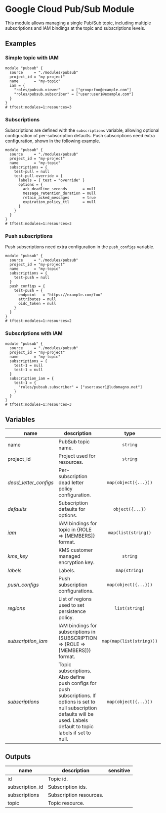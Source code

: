 # Google Cloud Pub/Sub Module

This module allows managing a single Pub/Sub topic, including multiple subscriptions and IAM bindings at the topic and subscriptions levels.


## Examples

### Simple topic with IAM

```hcl
module "pubsub" {
  source     = "./modules/pubsub"
  project_id = "my-project"
  name       = "my-topic"
  iam = {
    "roles/pubsub.viewer"     = ["group:foo@example.com"]
    "roles/pubsub.subscriber" = ["user:user1@example.com"]
  }
}
# tftest:modules=1:resources=3
```

### Subscriptions

Subscriptions are defined with the `subscriptions` variable, allowing optional configuration of per-subscription defaults. Push subscriptions need extra configuration, shown in the following example.

```hcl
module "pubsub" {
  source     = "./modules/pubsub"
  project_id = "my-project"
  name       = "my-topic"
  subscriptions = {
    test-pull = null
    test-pull-override = {
      labels = { test = "override" }
      options = {
        ack_deadline_seconds       = null
        message_retention_duration = null
        retain_acked_messages      = true
        expiration_policy_ttl      = null
      }
    }
  }
}
# tftest:modules=1:resources=3
```

### Push subscriptions

Push subscriptions need extra configuration in the `push_configs` variable.

```hcl
module "pubsub" {
  source     = "./modules/pubsub"
  project_id = "my-project"
  name       = "my-topic"
  subscriptions = {
    test-push = null
  }
  push_configs = {
    test-push = {
      endpoint   = "https://example.com/foo"
      attributes = null
      oidc_token = null
    }
  }
}
# tftest:modules=1:resources=2
```

### Subscriptions with IAM

```hcl
module "pubsub" {
  source     = "./modules/pubsub"
  project_id = "my-project"
  name       = "my-topic"
  subscriptions = {
    test-1 = null
    test-1 = null
  }
  subscription_iam = {
    test-1 = {
      "roles/pubsub.subscriber" = ["user:user1@ludomagno.net"]
    }
  }
}
# tftest:modules=1:resources=3
```

<!-- BEGIN TFDOC -->
## Variables

| name | description | type | required | default |
|---|---|:---: |:---:|:---:|
| name | PubSub topic name. | <code title="">string</code> | ✓ |  |
| project_id | Project used for resources. | <code title="">string</code> | ✓ |  |
| *dead_letter_configs* | Per-subscription dead letter policy configuration. | <code title="map&#40;object&#40;&#123;&#10;topic                &#61; string&#10;max_delivery_attemps &#61; number&#10;&#125;&#41;&#41;">map(object({...}))</code> |  | <code title="">{}</code> |
| *defaults* | Subscription defaults for options. | <code title="object&#40;&#123;&#10;ack_deadline_seconds       &#61; number&#10;message_retention_duration &#61; string&#10;retain_acked_messages      &#61; bool&#10;expiration_policy_ttl      &#61; string&#10;&#125;&#41;">object({...})</code> |  | <code title="&#123;&#10;ack_deadline_seconds       &#61; null&#10;message_retention_duration &#61; null&#10;retain_acked_messages      &#61; null&#10;expiration_policy_ttl      &#61; null&#10;&#125;">...</code> |
| *iam* | IAM bindings for topic in {ROLE => [MEMBERS]} format. | <code title="map&#40;list&#40;string&#41;&#41;">map(list(string))</code> |  | <code title="">{}</code> |
| *kms_key* | KMS customer managed encryption key. | <code title="">string</code> |  | <code title="">null</code> |
| *labels* | Labels. | <code title="map&#40;string&#41;">map(string)</code> |  | <code title="">{}</code> |
| *push_configs* | Push subscription configurations. | <code title="map&#40;object&#40;&#123;&#10;attributes &#61; map&#40;string&#41;&#10;endpoint   &#61; string&#10;oidc_token &#61; object&#40;&#123;&#10;audience              &#61; string&#10;service_account_email &#61; string&#10;&#125;&#41;&#10;&#125;&#41;&#41;">map(object({...}))</code> |  | <code title="">{}</code> |
| *regions* | List of regions used to set persistence policy. | <code title="list&#40;string&#41;">list(string)</code> |  | <code title="">[]</code> |
| *subscription_iam* | IAM bindings for subscriptions in {SUBSCRIPTION => {ROLE => [MEMBERS]}} format. | <code title="map&#40;map&#40;list&#40;string&#41;&#41;&#41;">map(map(list(string)))</code> |  | <code title="">{}</code> |
| *subscriptions* | Topic subscriptions. Also define push configs for push subscriptions. If options is set to null subscription defaults will be used. Labels default to topic labels if set to null. | <code title="map&#40;object&#40;&#123;&#10;labels &#61; map&#40;string&#41;&#10;options &#61; object&#40;&#123;&#10;ack_deadline_seconds       &#61; number&#10;message_retention_duration &#61; string&#10;retain_acked_messages      &#61; bool&#10;expiration_policy_ttl      &#61; string&#10;&#125;&#41;&#10;&#125;&#41;&#41;">map(object({...}))</code> |  | <code title="">{}</code> |

## Outputs

| name | description | sensitive |
|---|---|:---:|
| id | Topic id. |  |
| subscription_id | Subscription ids. |  |
| subscriptions | Subscription resources. |  |
| topic | Topic resource. |  |
<!-- END TFDOC -->
